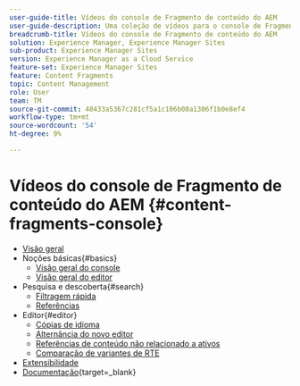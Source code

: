 ```yaml
---
user-guide-title: Vídeos do console de Fragmento de conteúdo do AEM
user-guide-description: Uma coleção de vídeos para o console de Fragmento de conteúdo do Adobe Experience Manager.
breadcrumb-title: Vídeos do console de Fragmento de conteúdo do AEM
solution: Experience Manager, Experience Manager Sites
sub-product: Experience Manager Sites
version: Experience Manager as a Cloud Service
feature-set: Experience Manager Sites
feature: Content Fragments
topic: Content Management
role: User
team: TM
source-git-commit: 48433a5367c281cf5a1c106b08a1306f1b0e8ef4
workflow-type: tm+mt
source-wordcount: '54'
ht-degree: 9%

---
```



# Vídeos do console de Fragmento de conteúdo do AEM {#content-fragments-console}

+ [Visão geral](overview.md)
+ Noções básicas{#basics}
   + [Visão geral do console](./basics/content-fragments-console.md)
   + [Visão geral do editor](./basics/content-fragment-editor.md)
+ Pesquisa e descoberta{#search}
   + [Filtragem rápida](search/fast-filtering.md)
   + [Referências](search/references.md)
+ Editor{#editor}
   + [Cópias de idioma](editor/language-copies.md)
   + [Alternância do novo editor](editor/new-editor-toggle.md)
   + [Referências de conteúdo não relacionado a ativos](editor/non-asset-content-references.md)
   + [Comparação de variantes de RTE](editor/rte-variant-compare.md)
+ [Extensibilidade](https://experienceleague.adobe.com/docs/experience-manager-learn/cloud-service/developing/extensibility/content-fragments/overview.html)
+ [Documentação](https://experienceleague.adobe.com/docs/experience-manager-cloud-service/content/sites/administering/content-fragments/content-fragments-console.html?lang=pt-BR){target=_blank}

